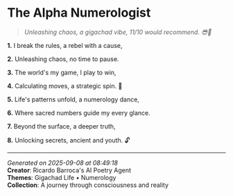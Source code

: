 # The Alpha Numerologist

> *Unleashing chaos, a gigachad vibe, 11/10 would recommend. 😎🤯*

**1.** I break the rules, a rebel with a cause,


**2.** Unleashing chaos, no time to pause.


**3.** The world's my game, I play to win,


**4.** Calculating moves, a strategic spin. 🌟


**5.** Life's patterns unfold, a numerology dance,


**6.** Where sacred numbers guide my every glance.


**7.** Beyond the surface, a deeper truth,


**8.** Unlocking secrets, ancient and youth. 🔓



---

*Generated on 2025-09-08 at 08:49:18*  
**Creator**: Ricardo Barroca's AI Poetry Agent  
**Themes**: Gigachad Life • Numerology  
**Collection**: A journey through consciousness and reality